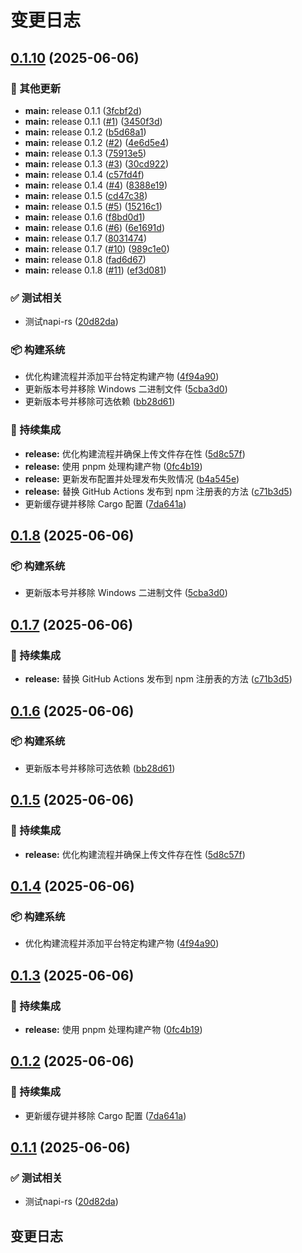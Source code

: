 # 变更日志

## [0.1.10](https://github.com/CandriaJS/image-tool/compare/v0.1.9...v0.1.10) (2025-06-06)


### 🔧 其他更新

* **main:** release 0.1.1 ([3fcbf2d](https://github.com/CandriaJS/image-tool/commit/3fcbf2dc931a087267429d0bd800fb187562b8e5))
* **main:** release 0.1.1 ([#1](https://github.com/CandriaJS/image-tool/issues/1)) ([3450f3d](https://github.com/CandriaJS/image-tool/commit/3450f3db3757899c7422715d11959754be308194))
* **main:** release 0.1.2 ([b5d68a1](https://github.com/CandriaJS/image-tool/commit/b5d68a148e7c05999c1848f8209cf916a1cb7430))
* **main:** release 0.1.2 ([#2](https://github.com/CandriaJS/image-tool/issues/2)) ([4e6d5e4](https://github.com/CandriaJS/image-tool/commit/4e6d5e46c1386ef7da2822ce1a4b2c940259e948))
* **main:** release 0.1.3 ([75913e5](https://github.com/CandriaJS/image-tool/commit/75913e5bf73272854805b1e4e23dc7e9d033720a))
* **main:** release 0.1.3 ([#3](https://github.com/CandriaJS/image-tool/issues/3)) ([30cd922](https://github.com/CandriaJS/image-tool/commit/30cd922dd15084710fc6394258996b6e893ceb76))
* **main:** release 0.1.4 ([c57fd4f](https://github.com/CandriaJS/image-tool/commit/c57fd4f6b1baabd374466e51cf772c3210013b00))
* **main:** release 0.1.4 ([#4](https://github.com/CandriaJS/image-tool/issues/4)) ([8388e19](https://github.com/CandriaJS/image-tool/commit/8388e199e3ba0dce9fa346f9d4a6e123f9557d2e))
* **main:** release 0.1.5 ([cd47c38](https://github.com/CandriaJS/image-tool/commit/cd47c38fdeb52db401914f4b3d24c78891385f40))
* **main:** release 0.1.5 ([#5](https://github.com/CandriaJS/image-tool/issues/5)) ([15216c1](https://github.com/CandriaJS/image-tool/commit/15216c174144eedd866a6d59ef52ab64c57aee64))
* **main:** release 0.1.6 ([f8bd0d1](https://github.com/CandriaJS/image-tool/commit/f8bd0d1d3b570d552e63a8d4828821086345015a))
* **main:** release 0.1.6 ([#6](https://github.com/CandriaJS/image-tool/issues/6)) ([6e1691d](https://github.com/CandriaJS/image-tool/commit/6e1691d46d95b780df75a50a5c09d55b5e8a5030))
* **main:** release 0.1.7 ([8031474](https://github.com/CandriaJS/image-tool/commit/80314748e44916314cf7747650fc74bc01754507))
* **main:** release 0.1.7 ([#10](https://github.com/CandriaJS/image-tool/issues/10)) ([989c1e0](https://github.com/CandriaJS/image-tool/commit/989c1e07f9077813da40a76cd0b754060d2b5cd4))
* **main:** release 0.1.8 ([fad6d67](https://github.com/CandriaJS/image-tool/commit/fad6d6757e6cb8dd1873ff1f5fd650714cf6dc52))
* **main:** release 0.1.8 ([#11](https://github.com/CandriaJS/image-tool/issues/11)) ([ef3d081](https://github.com/CandriaJS/image-tool/commit/ef3d0810070e4d3e620306d169ed01951235cb9b))


### ✅ 测试相关

* 测试napi-rs ([20d82da](https://github.com/CandriaJS/image-tool/commit/20d82da9651ec848c8f31c7045478ee64a3c1a16))


### 📦️ 构建系统

* 优化构建流程并添加平台特定构建产物 ([4f94a90](https://github.com/CandriaJS/image-tool/commit/4f94a90f80651f1a23dbdbc43c1ac27f67ee3913))
* 更新版本号并移除 Windows 二进制文件 ([5cba3d0](https://github.com/CandriaJS/image-tool/commit/5cba3d09a8829baa352d73752638f80af415f455))
* 更新版本号并移除可选依赖 ([bb28d61](https://github.com/CandriaJS/image-tool/commit/bb28d617e82cbed9cdab9f69c1219821d5696cf2))


### 🎡 持续集成

* **release:** 优化构建流程并确保上传文件存在性 ([5d8c57f](https://github.com/CandriaJS/image-tool/commit/5d8c57f8bc6140db31cdc1f72d64659202150059))
* **release:** 使用 pnpm 处理构建产物 ([0fc4b19](https://github.com/CandriaJS/image-tool/commit/0fc4b19b337057322504ef7e058a61883a00dc0a))
* **release:** 更新发布配置并处理发布失败情况 ([b4a545e](https://github.com/CandriaJS/image-tool/commit/b4a545e7f74b4ed6d60199e937a5a99ac2b03624))
* **release:** 替换 GitHub Actions 发布到 npm 注册表的方法 ([c71b3d5](https://github.com/CandriaJS/image-tool/commit/c71b3d53f00dcdfbb46ac6e710d46330e5857389))
* 更新缓存键并移除 Cargo 配置 ([7da641a](https://github.com/CandriaJS/image-tool/commit/7da641a2731b837800adb70353096a361b26c438))

## [0.1.8](https://github.com/CandriaJS/image-tool/compare/v0.1.7...v0.1.8) (2025-06-06)


### 📦️ 构建系统

* 更新版本号并移除 Windows 二进制文件 ([5cba3d0](https://github.com/CandriaJS/image-tool/commit/5cba3d09a8829baa352d73752638f80af415f455))

## [0.1.7](https://github.com/CandriaJS/image-tool/compare/v0.1.6...v0.1.7) (2025-06-06)


### 🎡 持续集成

* **release:** 替换 GitHub Actions 发布到 npm 注册表的方法 ([c71b3d5](https://github.com/CandriaJS/image-tool/commit/c71b3d53f00dcdfbb46ac6e710d46330e5857389))

## [0.1.6](https://github.com/CandriaJS/image-tool/compare/v0.1.5...v0.1.6) (2025-06-06)


### 📦️ 构建系统

* 更新版本号并移除可选依赖 ([bb28d61](https://github.com/CandriaJS/image-tool/commit/bb28d617e82cbed9cdab9f69c1219821d5696cf2))

## [0.1.5](https://github.com/CandriaJS/image-tool/compare/v0.1.4...v0.1.5) (2025-06-06)


### 🎡 持续集成

* **release:** 优化构建流程并确保上传文件存在性 ([5d8c57f](https://github.com/CandriaJS/image-tool/commit/5d8c57f8bc6140db31cdc1f72d64659202150059))

## [0.1.4](https://github.com/CandriaJS/image-tool/compare/v0.1.3...v0.1.4) (2025-06-06)


### 📦️ 构建系统

* 优化构建流程并添加平台特定构建产物 ([4f94a90](https://github.com/CandriaJS/image-tool/commit/4f94a90f80651f1a23dbdbc43c1ac27f67ee3913))

## [0.1.3](https://github.com/CandriaJS/image-tool/compare/v0.1.2...v0.1.3) (2025-06-06)


### 🎡 持续集成

* **release:** 使用 pnpm 处理构建产物 ([0fc4b19](https://github.com/CandriaJS/image-tool/commit/0fc4b19b337057322504ef7e058a61883a00dc0a))

## [0.1.2](https://github.com/CandriaJS/image-tool/compare/v0.1.1...v0.1.2) (2025-06-06)


### 🎡 持续集成

* 更新缓存键并移除 Cargo 配置 ([7da641a](https://github.com/CandriaJS/image-tool/commit/7da641a2731b837800adb70353096a361b26c438))

## [0.1.1](https://github.com/CandriaJS/image-tool/compare/v0.1.0...v0.1.1) (2025-06-06)


### ✅ 测试相关

* 测试napi-rs ([20d82da](https://github.com/CandriaJS/image-tool/commit/20d82da9651ec848c8f31c7045478ee64a3c1a16))

## 变更日志
